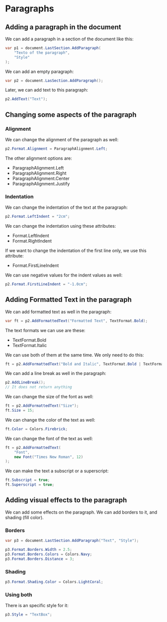 # Paragraphs

## Adding a paragraph in the document

We can add a paragraph in a section of the document like this:

```cs
var p1 = document.LastSection.AddParagraph(
    "Texto of the paragraph",
    "Style"
);
```

We can add an empty paragraph:

```cs
var p2 = document.LasSection.AddParagraph();
```

Later, we can add text to this paragraph:

```cs
p2.AddText("Text");
```
## Changing some aspects of the paragraph

### Alignment

We can change the alignment of the paragraph as well:

```cs
p2.Format.Alignment = ParagraphAlignment.Left;
```

The other alignment options are:

* ParagraphAlignment.Left
* ParagraphAlignment.Right
* ParagraphAlignment.Center
* ParagraphAlignment.Justify

### Indentation

We can change the indentation of the text at the paragraph:

```cs
p2.Format.LeftIndent = "2cm";
```

We can change the indentation using these attributes:

* Format.LeftIndent
* Format.RightIndent

If we want to change the indentation of the first line only, we use this attribute:

* Format.FirstLineIndent

We can use negative values for the indent values as well:

```cs
p2.Format.FirstLineIndent = "-1.0cm";
```

## Adding Formatted Text in the paragraph

We can add formatted text as well in the paragraph:

```cs
var ft = p2.AddFormattedText("Formatted Text", TextFormat.Bold);
```

The text formats we can use are these:

* TextFormat.Bold
* TextFormat.Italic

We can use both of them at the same time. We only need to do this:

```cs
ft = p2.AddFormattedText("Bold and Italic", TextFormat.Bold | TextFormat.Italic);
```

We can add a line break as well in the paragraph:

```cs
p2.AddLineBreak(); 
// It does not return anything
```

We can change the size of the font as well:

```cs
ft = p2.AddFormattedText("Size");
ft.Size = 15;
```

We can change the color of the text as well:

```cs
ft.Color = Colors.Firebrick;
```

We can change the font of the text as well:

```cs
ft = p2.AddFormattedText(
    "Font",
    new Font("Times New Roman", 12)
);
```

We can make the text a subscript or a superscript:

```cs
ft.Subscript = true;
ft.Superscript = true;
```

## Adding visual effects to the paragraph

We can add some effects on the paragraph. We can add borders to it, and shading (fill color).

### Borders

```cs
var p3 = document.LastSection.AddParagraph("Text", "Style");

p3.Format.Borders.Width = 2.5;
p3.Format.Borders.Colors = Colors.Navy;
p3.Format.Borders.Distance = 3;
```

### Shading

```cs
p3.Format.Shading.Color = Colors.LightCoral;
``` 

### Using both

There is an specific style for it:

```cs
p3.Style = "TextBox";
```
